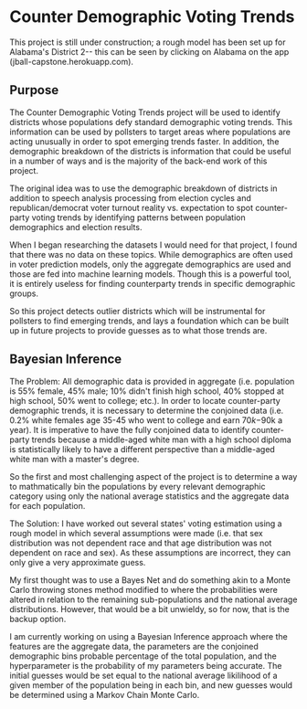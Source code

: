 # Counter Demographic Voting Trends

This project is still under construction; a rough model has been set up for Alabama's District 2-- this can be seen by clicking on Alabama on the app (jball-capstone.herokuapp.com).


## Purpose

The Counter Demographic Voting Trends project will be used to identify districts whose populations defy standard demographic voting trends. This information can be used by pollsters to target areas where populations are acting unusually in order to spot emerging trends faster. In addition, the demographic breakdown of the districts is information that could be useful in a number of ways and is the majority of the back-end work of this project.

The original idea was to use the demographic breakdown of districts in addition to speech analysis processing from election cycles and republican/democrat voter turnout reality vs. expectation to spot counter-party voting trends by identifying patterns between population demographics and election results.

When I began researching the datasets I would need for that project, I found that there was no data on these topics. While demographics are often used in voter prediction models, only the aggregate demographics are used and those are fed into machine learning models. Though this is a powerful tool, it is entirely useless for finding counterparty trends in specific demographic groups.

So this project detects outlier districts which will be instrumental for pollsters to find emerging trends, and lays a foundation which can be built up in future projects to provide guesses as to what those trends are.


## Bayesian Inference

The Problem: All demographic data is provided in aggregate (i.e. population is 55% female, 45% male; 10% didn't finish high school, 40% stopped at high school, 50% went to college; etc.). In order to locate counter-party demographic trends, it is necessary to determine the conjoined data (i.e. 0.2% white females age 35-45 who went to college and earn $70k-$90k a year). It is imperative to have the fully conjoined data to identify counter-party trends because a middle-aged white man with a high school diploma is statistically likely to have a different perspective than a middle-aged white man with a master's degree.

So the first and most challenging aspect of the project is to determine a way to mathmatically bin the populations by every relevant demographic category using only the national average statistics and the aggregate data for each population.

The Solution: I have worked out several states' voting estimation using a rough model in which several assumptions were made (i.e. that sex distribution was not dependent race and that age distribution was not dependent on race and sex). As these assumptions are incorrect, they can only give a very approximate guess.

My first thought was to use a Bayes Net and do something akin to a Monte Carlo throwing stones method modified to where the probabilities were altered in relation to the remaining sub-populations and the national average distributions. However, that would be a bit unwieldy, so for now, that is the backup option.

I am currently working on using a Bayesian Inference approach where the features are the aggregate data, the parameters are the conjoined demographic bins probable percentage of the total population, and the hyperparameter is the probability of my parameters being accurate. The initial guesses would be set equal to the national average likilihood of a given member of the population being in each bin, and new guesses would be determined using a Markov Chain Monte Carlo.
